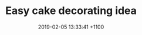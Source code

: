 ---
layout: cake-video
comments: true
sign-up: true

title:  "Easy cake decorating idea"
date:   2019-02-05 13:33:41 +1100
categories: blog
markdown_ext: "markdown, mkdown, mkdn, mkd, md"
description: "DIY Valentine's day cake"
excerpt_separator: <!--more-->
images: 
  - url: /assets/img/valentines/thumb.jpg
    alt: How to make a Thomas the tank engine cake 
    title: How to make a Thomas the tank engine cake 
    pin: /assets/img/valentines/pin.png
    pin-desc: Watch how to make this very easy cake.
    pin-id: 479914904040169831

image: /assets/img/valentines/thumb.jpg

youtube:
    url: https://youtu.be/jc_nzNin1zQ
    embed: https://www.youtube.com/embed/jc_nzNin1zQ
---